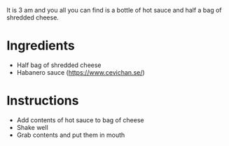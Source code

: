 It is 3 am and you all you can find is a bottle of hot sauce and half a bag of shredded cheese.

# Ingredients 

- Half bag of shredded cheese
- Habanero sauce (https://www.cevichan.se/)

# Instructions

- Add contents of hot sauce to bag of cheese
- Shake well
- Grab contents and put them in mouth

